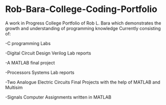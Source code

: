 # Rob-Bara-College-Coding-Portfolio
A work in Progress College Portfolio of Rob L. Bara which demonstrates the growth and understanding of programming knowledge
Currently consisting of:

-C programming Labs 

-Digital Circuit Design Verilog Lab reports

-A MATLAB final project

-Processors Systems Lab reports

-Two Analogue Electric Circuits Final Projects with the help of MATLAB and Multisim

-Signals Computer Assignments written in MATLAB
